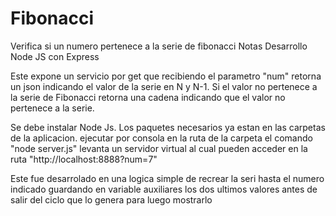 # Fibonacci
Verifica si un numero pertenece a la serie de fibonacci
Notas
Desarrollo Node JS con Express

Este expone un servicio por get que recibiendo el parametro "num" 
retorna un json indicando el valor de la serie en N y N-1. 
Si el valor no pertenece a la serie de Fibonacci retorna una cadena 
indicando que el valor no pertenece a la serie.

Se debe instalar Node Js.
Los paquetes necesarios ya estan en las carpetas de la aplicacion.
ejecutar por consola en la ruta de la carpeta el comando "node server.js"
levanta un servidor virtual al cual pueden acceder en la 
ruta "http://localhost:8888?num=7"

Este fue desarrolado en una logica simple de recrear la seri hasta el numero
indicado guardando en variable auxiliares los dos ultimos valores antes de 
salir del ciclo que lo genera para luego mostrarlo
